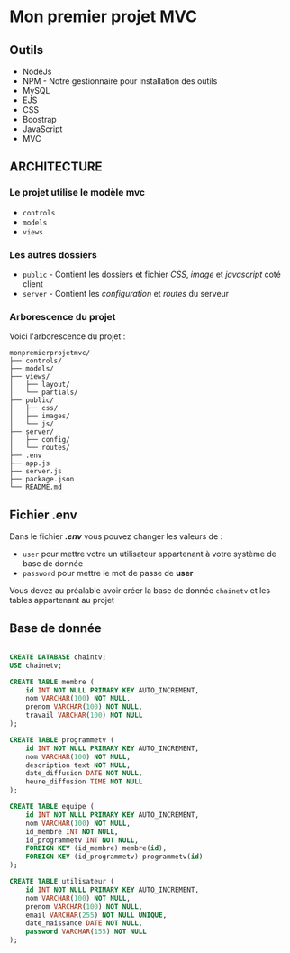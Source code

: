 # Mon premier projet MVC

## Outils

- NodeJs
- NPM - Notre gestionnaire pour installation des outils
- MySQL
- EJS
- CSS
- Boostrap
- JavaScript
- MVC

## ARCHITECTURE

### Le projet utilise le modèle mvc

- `controls`
- `models`
- `views`

### Les autres dossiers

- `public` - Contient les dossiers et fichier *CSS*, *image* et *javascript* coté client
- `server` - Contient les *configuration* et *routes* du serveur

### Arborescence du projet

Voici l'arborescence du projet :

```plaintext
monpremierprojetmvc/
├── controls/
├── models/
├── views/
│   ├── layout/
│   └── partials/
├── public/
│   ├── css/
│   ├── images/
│   └── js/
├── server/
│   ├── config/
│   └── routes/
├── .env
├── app.js
├── server.js
├── package.json
└── README.md
```

## Fichier .env

Dans le fichier ***.env*** vous pouvez changer les valeurs de :

- `user` pour mettre votre un utilisateur appartenant à votre système de base de donnée
- `password` pour mettre le mot de passe de **user**

Vous devez au préalable avoir créer la base de donnée `chainetv` et les tables appartenant au projet

## Base de donnée

```sql

CREATE DATABASE chaintv;
USE chainetv;

CREATE TABLE membre (
    id INT NOT NULL PRIMARY KEY AUTO_INCREMENT,
    nom VARCHAR(100) NOT NULL,
    prenom VARCHAR(100) NOT NULL,
    travail VARCHAR(100) NOT NULL
);

CREATE TABLE programmetv (
    id INT NOT NULL PRIMARY KEY AUTO_INCREMENT,
    nom VARCHAR(100) NOT NULL,
    description text NOT NULL,
    date_diffusion DATE NOT NULL,
    heure_diffusion TIME NOT NULL
);

CREATE TABLE equipe (
    id INT NOT NULL PRIMARY KEY AUTO_INCREMENT,
    nom VARCHAR(100) NOT NULL,
    id_membre INT NOT NULL,
    id_programmetv INT NOT NULL,
    FOREIGN KEY (id_membre) membre(id),
    FOREIGN KEY (id_programmetv) programmetv(id)
);

CREATE TABLE utilisateur (
    id INT NOT NULL PRIMARY KEY AUTO_INCREMENT,
    nom VARCHAR(100) NOT NULL,
    prenom VARCHAR(100) NOT NULL,
    email VARCHAR(255) NOT NULL UNIQUE,
    date_naissance DATE NOT NULL,
    password VARCHAR(155) NOT NULL
);


```
